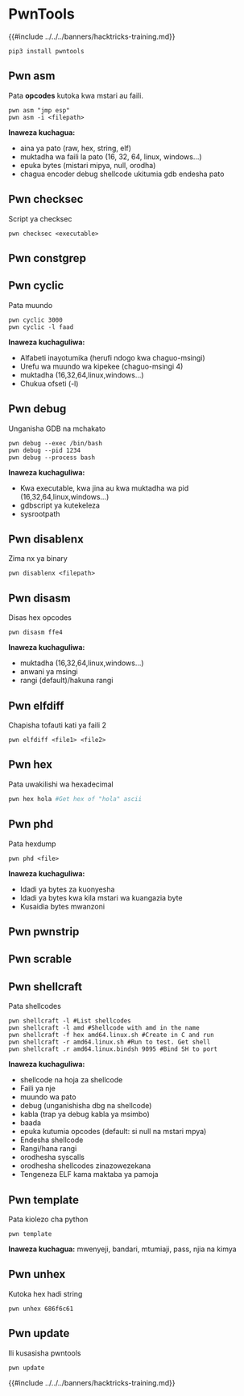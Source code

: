 # PwnTools

{{#include ../../../banners/hacktricks-training.md}}
```
pip3 install pwntools
```
## Pwn asm

Pata **opcodes** kutoka kwa mstari au faili.
```
pwn asm "jmp esp"
pwn asm -i <filepath>
```
**Inaweza kuchagua:**

- aina ya pato (raw, hex, string, elf)
- muktadha wa faili la pato (16, 32, 64, linux, windows...)
- epuka bytes (mistari mipya, null, orodha)
- chagua encoder debug shellcode ukitumia gdb endesha pato

## **Pwn checksec**

Script ya checksec
```
pwn checksec <executable>
```
## Pwn constgrep

## Pwn cyclic

Pata muundo
```
pwn cyclic 3000
pwn cyclic -l faad
```
**Inaweza kuchaguliwa:**

- Alfabeti inayotumika (herufi ndogo kwa chaguo-msingi)
- Urefu wa muundo wa kipekee (chaguo-msingi 4)
- muktadha (16,32,64,linux,windows...)
- Chukua ofseti (-l)

## Pwn debug

Unganisha GDB na mchakato
```
pwn debug --exec /bin/bash
pwn debug --pid 1234
pwn debug --process bash
```
**Inaweza kuchaguliwa:**

- Kwa executable, kwa jina au kwa muktadha wa pid (16,32,64,linux,windows...)
- gdbscript ya kutekeleza
- sysrootpath

## Pwn disablenx

Zima nx ya binary
```
pwn disablenx <filepath>
```
## Pwn disasm

Disas hex opcodes
```
pwn disasm ffe4
```
**Inaweza kuchaguliwa:**

- muktadha (16,32,64,linux,windows...)
- anwani ya msingi
- rangi (default)/hakuna rangi

## Pwn elfdiff

Chapisha tofauti kati ya faili 2
```
pwn elfdiff <file1> <file2>
```
## Pwn hex

Pata uwakilishi wa hexadecimal
```bash
pwn hex hola #Get hex of "hola" ascii
```
## Pwn phd

Pata hexdump
```
pwn phd <file>
```
**Inaweza kuchaguliwa:**

- Idadi ya bytes za kuonyesha
- Idadi ya bytes kwa kila mstari wa kuangazia byte
- Kusaidia bytes mwanzoni

## Pwn pwnstrip

## Pwn scrable

## Pwn shellcraft

Pata shellcodes
```
pwn shellcraft -l #List shellcodes
pwn shellcraft -l amd #Shellcode with amd in the name
pwn shellcraft -f hex amd64.linux.sh #Create in C and run
pwn shellcraft -r amd64.linux.sh #Run to test. Get shell
pwn shellcraft .r amd64.linux.bindsh 9095 #Bind SH to port
```
**Inaweza kuchaguliwa:**

- shellcode na hoja za shellcode
- Faili ya nje
- muundo wa pato
- debug (unganishisha dbg na shellcode)
- kabla (trap ya debug kabla ya msimbo)
- baada
- epuka kutumia opcodes (default: si null na mstari mpya)
- Endesha shellcode
- Rangi/hana rangi
- orodhesha syscalls
- orodhesha shellcodes zinazowezekana
- Tengeneza ELF kama maktaba ya pamoja

## Pwn template

Pata kiolezo cha python
```
pwn template
```
**Inaweza kuchagua:** mwenyeji, bandari, mtumiaji, pass, njia na kimya

## Pwn unhex

Kutoka hex hadi string
```
pwn unhex 686f6c61
```
## Pwn update

Ili kusasisha pwntools
```
pwn update
```
{{#include ../../../banners/hacktricks-training.md}}

